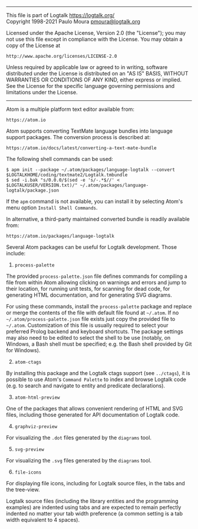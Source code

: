 ________________________________________________________________________

This file is part of Logtalk <https://logtalk.org/>  
Copyright 1998-2021 Paulo Moura <pmoura@logtalk.org>

Licensed under the Apache License, Version 2.0 (the "License");
you may not use this file except in compliance with the License.
You may obtain a copy of the License at

    http://www.apache.org/licenses/LICENSE-2.0

Unless required by applicable law or agreed to in writing, software
distributed under the License is distributed on an "AS IS" BASIS,
WITHOUT WARRANTIES OR CONDITIONS OF ANY KIND, either express or implied.
See the License for the specific language governing permissions and
limitations under the License.
________________________________________________________________________


Atom is a multiple platform text editor available from:

	https://atom.io

Atom supports converting TextMate language bundles into language support
packages. The conversion process is described at:

	https://atom.io/docs/latest/converting-a-text-mate-bundle

The following shell commands can be used:

	$ apm init --package ~/.atom/packages/language-logtalk --convert $LOGTALKHOME/coding/textmate2/Logtalk.tmbundle
	$ sed -i.bak "s/0.0.0/$(sed -e 's/-.*$//' < $LOGTALKUSER/VERSION.txt)/" ~/.atom/packages/language-logtalk/package.json

If the `apm` command is not available, you can install it by selecting Atom's
menu option `Install Shell Commands`.

In alternative, a third-party maintained converted bundle is readily available
from:

	https://atom.io/packages/language-logtalk

Several Atom packages can be useful for Logtalk development. Those include:

1. `process-palette`

The provided `process-palette.json` file defines commands for compiling a file
from within Atom allowing clicking on warnings and errors and jump to their
location, for running unit tests, for scanning for dead code, for generating
HTML documentation, and for generating SVG diagrams.

For using these commands, install the `process-palette` package and replace
or merge the contents of the file with default file found at `~/.atom`. If
no `~/.atom/process-palette.json` file exists just copy the provided file
to `~/.atom`. Customization of this file is usually required to select your
preferred Prolog backend and keyboard shortcuts. The package settings may also
need to be edited to select the shell to be use (notably, on Windows, a Bash
shell must be specified; e.g. the Bash shell provided by Git for Windows).

2. `atom-ctags`

By installing this package and the Logtalk ctags support (see `../ctags`), it
is possible to use Atom's `Command Palette` to index and browse Logtalk code
(e.g. to search and navigate to entity and predicate declarations).

3. `atom-html-preview`

One of the packages that allows convenient rendering of HTML and SVG files,
including those generated for API documentation of Logtalk code.

4. `graphviz-preview`

For visualizing the `.dot` files generated by the `diagrams` tool.

5. `svg-preview`

For visualizing the `.svg` files generated by the `diagrams` tool.

6. `file-icons`

For displaying file icons, including for Logtalk source files, in the tabs
and the tree-view.


Logtalk source files (including the library entities and the programming
examples) are indented using tabs and are expected to remain perfectly 
indented no matter your tab width preference (a common setting is a tab
width equivalent to 4 spaces).

